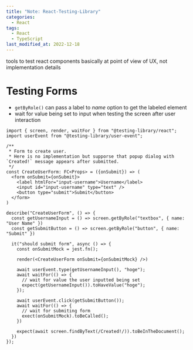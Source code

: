 ```yaml
---
title: "Note: React-Testing-Library"
categories:
  - React
tags:
  - React
  - TypeScript
last_modified_at: 2022-12-18
---
```


tools to test react components basically at point of view of UX, not implementation details

# Testing Forms


- `getByRole()` can pass a label to *name* option to get the labeled element
- wait for value being set to input when testing the screen after user interaction

```tsx
import { screen, render, waitFor } from "@testing-library/react";
import userEvent from "@testing-library/user-event";

/**
 * Form to create user.
 * Here is no implementation but supporse that popup dialog with `Created!` message appears after submitted.
 */
const CreateUserForm: FC<Props> = ({onSubmit}) => (
  <form onSubmit={onSubmit}>
    <label htmlFor="input-username">Username</label>
    <input id="input-username" type="text" />
    <button type="submit">Submit</button>
  </form>
)

describe("CreateUserForm", () => {
  const getUsernameInput = () => screen.getByRole("textbox", { name: "User Name" })
  const getSubmitButton = () => screen.getByRole("button", { name: "Submit" })

  it("should submit form", async () => {
    const onSubmitMock = jest.fn();

    render(<CreateUserForm onSubmit={onSubmitMock} />)

    await userEvent.type(getUsernameInput(), "hoge");
    await waitFor(() => { 
      // wait for value the user inputted being set
      expect(getUsernameInput()).toHaveValue("hoge");
    });

    await userEvent.click(getSubmitButton());
    await waitFor(() => {
      // wait for submiting form
      exect(onSubmitMock).toBeCalled();
    })

    expect(await screen.findByText(/Created!/)).toBeInTheDocument();
  })
});

```
